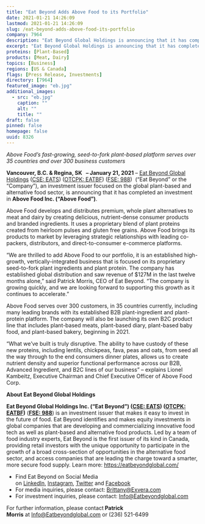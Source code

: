 ```yaml
---
title: "Eat Beyond Adds Above Food to its Portfolio"
date: 2021-01-21 14:26:09
lastmod: 2021-01-21 14:26:09
slug: /eat-beyond-adds-above-food-its-portfolio
company: 7964
description: "Eat Beyond Global Holdings is announcing that it has completed an investment in Above Food. Above Food develops and distributes premium, whole plant alternatives to meat and dairy by creating delicious, nutrient-dense consumer products and branded ingredients. It uses a proprietary blend of plant proteins created from heirloom pulses and gluten free grains."
excerpt: "Eat Beyond Global Holdings is announcing that it has completed an investment in Above Food. Above Food develops and distributes premium, whole plant alternatives to meat and dairy by creating delicious, nutrient-dense consumer products and branded ingredients. It uses a proprietary blend of plant proteins created from heirloom pulses and gluten free grains."
proteins: [Plant-Based]
products: [Meat, Dairy]
topics: [Business]
regions: [US & Canada]
flags: [Press Release, Investments]
directory: [7964]
featured_image: "eb.jpg"
additional_images:
  - src: "eb.jpg"
    caption: ""
    alt: ""
    title: ""
draft: false
pinned: false
homepage: false
uuid: 8326
---
```

<p><em>Above Food’s fast-growing, seed-to-fork plant-based platform serves over 35 countries and over 300 business customers</em></p>
<p><strong>Vancouver, B.C. & Regina, SK   – January 21, 2021</strong> – <a href="https://eatbeyondglobal.com/">Eat Beyond Global Holdings</a> (<a href="https://thecse.com/en/listings/diversified-industries/eat-beyond-global-holdings-inc">CSE: EATS</a>) (<a href="https://www.otcmarkets.com/stock/EATBF/overview">OTCPK: EATBF</a>) (<a href="https://www.boerse-frankfurt.de/equity/eat-beyond-global-hldgs">FSE: 988</a>)  (“Eat Beyond” or the “Company”), an investment issuer focused on the global plant-based and alternative food sector, is announcing that it has completed an investment in <strong>Above Food Inc. (“Above Food”)</strong>.</p>
<p>Above Food develops and distributes premium, whole plant alternatives to meat and dairy by creating delicious, nutrient-dense consumer products and branded ingredients. It uses a proprietary blend of plant proteins created from heirloom pulses and gluten free grains. Above Food brings its products to market by leveraging strategic relationships with leading co-packers, distributors, and direct-to-consumer e-commerce platforms.</p>
<p>“We are thrilled to add Above Food to our portfolio, it is an established high-growth, vertically-integrated business that is focused on its proprietary seed-to-fork plant ingredients and plant protein. The company has established global distribution and saw revenue of $127M in the last twelve months alone,” said Patrick Morris, CEO of Eat Beyond. “The company is growing quickly, and we are looking forward to supporting this growth as it continues to accelerate.”</p>
<p>Above Food serves over 300 customers, in 35 countries currently, including many leading brands with its established B2B plant-ingredient and plant-protein platform. The company will also be launching its own B2C product line that includes plant-based meats, plant-based diary, plant-based baby food, and plant-based bakery, beginning in 2021.</p>
<p>“What we’ve built is truly disruptive. The ability to have custody of these new proteins, including lentils, chickpeas, fava, peas and oats, from seed all the way through to the end consumers dinner plates, allows us to create nutrient density and superior functional performance across our B2B, Advanced Ingredient, and B2C lines of our business” – explains Lionel Kambeitz, Executive Chairman and Chief Executive Officer of Above Food Corp.</p>
<p><strong>About Eat Beyond Global Holdings </strong></p>
<p><strong>Eat Beyond Global Holdings Inc. (“Eat Beyond”) (<a href="https://thecse.com/en/listings/diversified-industries/eat-beyond-global-holdings-inc">CSE: EATS</a>) (<a href="https://www.otcmarkets.com/stock/EATBF/overview">OTCPK: EATBF</a>)</strong> (<strong><a href="https://www.boerse-frankfurt.de/equity/eat-beyond-global-hldgs">FSE: 988</a></strong>) is an investment issuer that makes it easy to invest in the future of food. Eat Beyond identifies and makes equity investments in global companies that are developing and commercializing innovative food tech as well as plant-based and alternative food products. Led by a team of food industry experts, Eat Beyond is the first issuer of its kind in Canada, providing retail investors with the unique opportunity to participate in the growth of a broad cross-section of opportunities in the alternative food sector, and access companies that are leading the charge toward a smarter, more secure food supply. Learn more: <a href="https://eatbeyondglobal.com/">https://eatbeyondglobal.com/</a> </p>
<ul>
<li>Find Eat Beyond on Social Media on <a href="https://www.linkedin.com/company/eat-beyond-global-holdings">LinkedIn</a>, <a href="https://www.instagram.com/eatbeyondglobal/">Instagram</a>, <a href="http://twitter.com/eatbeyondglobal">Twitter</a> and <a href="https://www.facebook.com/eatbeyondglobal">Facebook</a> </li>
<li>For media inquiries, please contact: <a href="mailto:Brittany@Exvera.com">Brittany@Exvera.com</a></li>
<li>For investment inquiries, please contact: <a href="mailto:Info@Eatbeyondglobal.com">I</a><a href="mailto:Info@Eatbeyondglobal.com">nfo@Eatbeyondglobal.com</a> </li>
</ul>
<p>For further information, please contact<strong> Patrick Morris</strong> at <a href="mailto:Info@Eatbeyondglobal.com">Info@Eatbeyondglobal.com</a> or (236) 521-6499</p>
